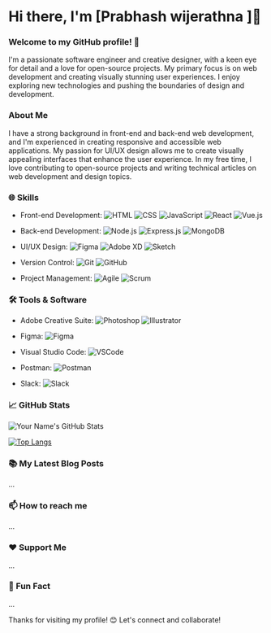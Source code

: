  # Hi there, I'm [Prabhash wijerathna ]👋
### Welcome to my GitHub profile! 🚀

I'm a passionate software engineer and creative designer, with a keen eye for detail and a love for open-source projects. My primary focus is on web development and creating visually stunning user experiences. I enjoy exploring new technologies and pushing the boundaries of design and development.

### About Me

I have a strong background in front-end and back-end web development, and I'm experienced in creating responsive and accessible web applications. My passion for UI/UX design allows me to create visually appealing interfaces that enhance the user experience. In my free time, I love contributing to open-source projects and writing technical articles on web development and design topics.

### 🌐 Skills

- Front-end Development: 
  ![HTML](https://img.shields.io/badge/-HTML5-E34F26?logo=html5&logoColor=white&style=flat)
  ![CSS](https://img.shields.io/badge/-CSS3-1572B6?logo=css3&logoColor=white&style=flat)
  ![JavaScript](https://img.shields.io/badge/-JavaScript-F7DF1E?logo=javascript&logoColor=black&style=flat)
  ![React](https://img.shields.io/badge/-React-61DAFB?logo=react&logoColor=black&style=flat)
  ![Vue.js](https://img.shields.io/badge/-Vue.js-4FC08D?logo=vue.js&logoColor=white&style=flat)

- Back-end Development: 
  ![Node.js](https://img.shields.io/badge/-Node.js-339933?logo=node.js&logoColor=white&style=flat)
  ![Express.js](https://img.shields.io/badge/-Express.js-000000?logo=express&logoColor=white&style=flat)
  ![MongoDB](https://img.shields.io/badge/-MongoDB-47A248?logo=mongodb&logoColor=white&style=flat)

- UI/UX Design: 
  ![Figma](https://img.shields.io/badge/-Figma-F24E1E?logo=figma&logoColor=white&style=flat)
  ![Adobe XD](https://img.shields.io/badge/-Adobe%20XD-FF61F6?logo=adobe%20xd&logoColor=black&style=flat)
  ![Sketch](https://img.shields.io/badge/-Sketch-F7B500?logo=sketch&logoColor=black&style=flat)

- Version Control: 
  ![Git](https://img.shields.io/badge/-Git-F05032?logo=git&logoColor=white&style=flat)
  ![GitHub](https://img.shields.io/badge/-GitHub-181717?logo=github&logoColor=white&style=flat)

- Project Management: 
  ![Agile](https://img.shields.io/badge/-Agile-0093D7?logo=agile&logoColor=white&style=flat)
  ![Scrum](https://img.shields.io/badge/-Scrum-6DB33F?logo=scrum&logoColor=white&style=flat)

### 🛠️ Tools & Software

- Adobe Creative Suite: 
  ![Photoshop](https://img.shields.io/badge/-Photoshop-31A8FF?logo=adobe%20photoshop&logoColor=white&style=flat)
  ![Illustrator](https://img.shields.io/badge/-Illustrator-FF9A00?logo=adobe%20illustrator&logoColor=white&style=flat)
  

- Figma: 
  ![Figma](https://img.shields.io/badge/-Figma-F24E1E?logo=figma&logoColor=white&style=flat)

- Visual Studio Code: 
  ![VSCode](https://img.shields.io/badge/-VSCode-007ACC?logo=visual%20studio%20code&logoColor=white&style=flat)

- Postman: 
  ![Postman](https://img.shields.io/badge/-Postman-FF6C37?logo=postman&logoColor=white&style=flat)

 

- Slack: 
  ![Slack](https://img.shields.io/badge/-Slack-4A154B?logo=slack&logoColor=white&style=flat)

### 📈 GitHub Stats

![Your Name's GitHub Stats](https://github-readme-stats.vercel.app/api?username=yourusername&show_icons=true&hide_title=true&hide_border=true&count_private=true&theme=dark)

[![Top Langs](https://github-readme-stats.vercel.app/api/top-langs/?username=yourusername&layout=compact&theme=dark)](https://github.com/yourusername/github-readme-stats)

### 📚 My Latest Blog Posts

...

### 📫 How to reach me

...

### ❤️ Support Me

...

### 🎯 Fun Fact

...

Thanks for visiting my profile! 😊 Let's connect and collaborate!

